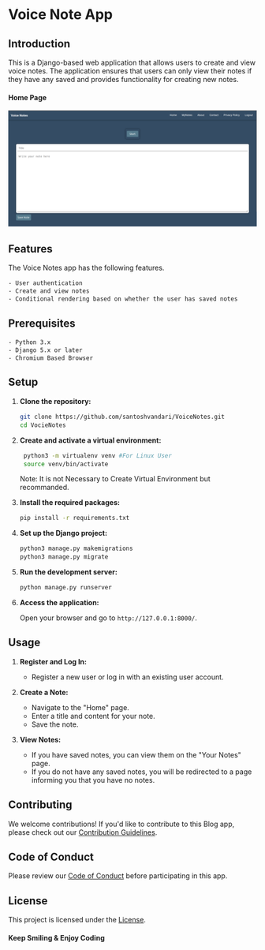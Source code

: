 # Voice Note App
## Introduction
This is a Django-based web application that allows users to create and view voice notes. The application ensures that users can only view their notes if they have any saved and provides functionality for creating new notes.

#### Home Page 
![Home Page](img.png)

## Features
The Voice Notes app has the following features.

    - User authentication
    - Create and view notes
    - Conditional rendering based on whether the user has saved notes

## Prerequisites
    - Python 3.x
    - Django 5.x or later
    - Chromium Based Browser

## Setup

1. **Clone the repository:**

    ```bash
    git clone https://github.com/santoshvandari/VoiceNotes.git
    cd VocieNotes
    ```

2. **Create and activate a virtual environment:**

   ```Bash
    python3 -m virtualenv venv #For Linux User
    source venv/bin/activate  
    ``` 
    Note: It is not Necessary to Create Virtual Environment but recommanded.

3. **Install the required packages:**

    ```bash
    pip install -r requirements.txt
    ```

4. **Set up the Django project:**

    ```bash
    python3 manage.py makemigrations
    python3 manage.py migrate
    ```

5. **Run the development server:**

    ```bash
    python manage.py runserver
    ```

8. **Access the application:**

    Open your browser and go to `http://127.0.0.1:8000/`.

## Usage

1. **Register and Log In:**

    - Register a new user or log in with an existing user account.

2. **Create a Note:**

    - Navigate to the "Home" page.
    - Enter a title and content for your note.
    - Save the note.

3. **View Notes:**

    - If you have saved notes, you can view them on the "Your Notes" page.
    - If you do not have any saved notes, you will be redirected to a page informing you that you have no notes.



## Contributing
We welcome contributions! If you'd like to contribute to this Blog app, please check out our [Contribution Guidelines](Contribution.md).

## Code of Conduct
Please review our [Code of Conduct](CodeOfConduct.md) before participating in this app.

## License
This project is licensed under the [License](LICENSE).


#### Keep Smiling & Enjoy Coding